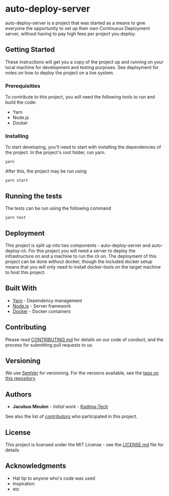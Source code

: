 # auto-deploy-server

auto-deploy-server is a project that was started as a means to give everyone the opportunity to set up their own Continuous Deployment server, without having to pay high fees per project you deploy. 

## Getting Started

These instructions will get you a copy of the project up and running on your local machine for development and testing purposes. See deployment for notes on how to deploy the project on a live system.

### Prerequisities

To contribute to this project, you will need the following tools to run and build the code:

* Yarn
* Node.js
* Docker

### Installing

To start developing, you'll need to start with installing the dependencies of the project. In the project's root folder, run yarn.

```
yarn
```

After this, the project may be run using 
```
yarn start
```


## Running the tests

The tests can be run using the following command
```
yarn test
```

## Deployment

This project is split up into two components - auto-deploy-server and auto-deploy-cli. For this project you will need a server to deploy the infrastructure on and a machine to run the cli on. The deployment of this project can be done without docker, though the included docker setup means that you will only need to install docker-tools on the target machine to host this project.

## Built With

* [Yarn](https://yarnpkg.com/) - Dependency management
* [Node.js](https://nodejs.org/en/) - Server framework
* [Docker](https://docker.com/) - Docker containers

## Contributing

Please read [CONTRIBUTING.md](CONTRIBUTING.md) for details on our code of conduct, and the process for submitting pull requests to us.

## Versioning

We use [SemVer](http://semver.org/) for versioning. For the versions available, see the [tags on this repository](https://github.com/your/project/tags). 

## Authors

* **Jacobus Meulen** - *Initial work* - [Kadima-Tech](https://github.com/kadima-tech)

See also the list of [contributors](https://github.com/kadima-tech/auto-deploy-server/contributors) who participated in this project.

## License

This project is licensed under the MIT License - see the [LICENSE.md](LICENSE.md) file for details

## Acknowledgments

* Hat tip to anyone who's code was used
* Inspiration
* etc
